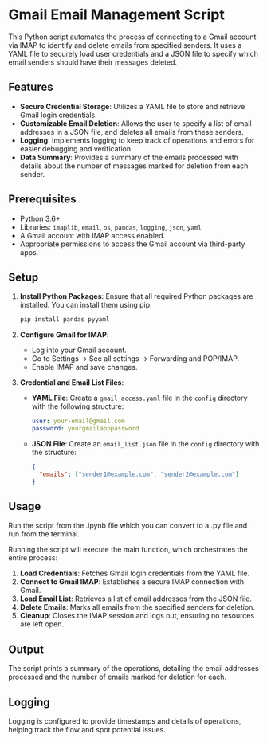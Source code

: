 # Gmail Email Management Script

This Python script automates the process of connecting to a Gmail account via IMAP to identify and delete emails from specified senders. It uses a YAML file to securely load user credentials and a JSON file to specify which email senders should have their messages deleted.


## Features

- **Secure Credential Storage**: Utilizes a YAML file to store and retrieve Gmail login credentials.
- **Customizable Email Deletion**: Allows the user to specify a list of email addresses in a JSON file, and deletes all emails from these senders.
- **Logging**: Implements logging to keep track of operations and errors for easier debugging and verification.
- **Data Summary**: Provides a summary of the emails processed with details about the number of messages marked for deletion from each sender.

## Prerequisites

- Python 3.6+
- Libraries: `imaplib`, `email`, `os`, `pandas`, `logging`, `json`, `yaml`
- A Gmail account with IMAP access enabled.
- Appropriate permissions to access the Gmail account via third-party apps.

## Setup

1. **Install Python Packages**: Ensure that all required Python packages are installed. You can install them using pip:
   
   ```bash
   pip install pandas pyyaml
   ```

2. **Configure Gmail for IMAP**:
   - Log into your Gmail account.
   - Go to Settings -> See all settings -> Forwarding and POP/IMAP.
   - Enable IMAP and save changes.

3. **Credential and Email List Files**:
   - **YAML File**: Create a `gmail_access.yaml` file in the `config` directory with the following structure:
     ```yaml
     user: your-email@gmail.com
     password: yourgmailapppassword
     ```
   - **JSON File**: Create an `email_list.json` file in the `config` directory with the structure:
     ```json
     {
       "emails": ["sender1@example.com", "sender2@example.com"]
     }
     ```

## Usage

Run the script from the .ipynb file which you can convert to a .py file and run from the terminal.

Running the script will execute the main function, which orchestrates the entire process:

1. **Load Credentials**: Fetches Gmail login credentials from the YAML file.
2. **Connect to Gmail IMAP**: Establishes a secure IMAP connection with Gmail.
3. **Load Email List**: Retrieves a list of email addresses from the JSON file.
4. **Delete Emails**: Marks all emails from the specified senders for deletion.
5. **Cleanup**: Closes the IMAP session and logs out, ensuring no resources are left open.

## Output

The script prints a summary of the operations, detailing the email addresses processed and the number of emails marked for deletion for each.

## Logging

Logging is configured to provide timestamps and details of operations, helping track the flow and spot potential issues.
